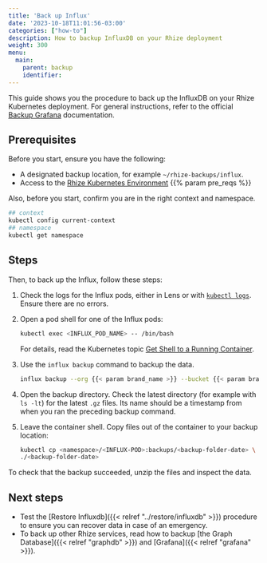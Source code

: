 ```yaml
---
title: 'Back up Influx'
date: '2023-10-18T11:01:56-03:00'
categories: ["how-to"]
description: How to backup InfluxDB on your Rhize deployment
weight: 300
menu:
  main:
    parent: backup
    identifier:
---
```


This guide shows you the procedure to back up the InfluxDB on your Rhize Kubernetes deployment.
For general instructions, refer to the official [Backup Grafana](https://grafana.com/docs/grafana/latest/administration/back-up-grafana/) documentation.

## Prerequisites

Before you start, ensure you have the following:

- A designated backup location, for example `~/rhize-backups/influx`.
- Access to the [Rhize Kubernetes Environment](/deploy/install/setup-kubernetes)
{{% param pre_reqs %}}


Also, before you start, confirm you are in the right context and namespace.

```bash
## context
kubectl config current-context
## namespace
kubectl get namespace
```


## Steps

Then, to back up the Influx, follow these steps:

1. Check the logs for the Influx pods, either in Lens or with [`kubectl logs`](https://kubernetes.io/docs/reference/generated/kubectl/kubectl-commands#logs).
    Ensure there are no errors.

1. Open a pod shell for one of the Influx pods:

    ```bash
    kubectl exec <INFLUX_POD_NAME> -- /bin/bash
    ```

    For details, read the Kubernetes topic [Get Shell to a Running Container](https://kubernetes.io/docs/tasks/debug/debug-application/get-shell-running-container/).

1. Use the `influx backup` command to backup the data.

    ```bash
    influx backup --org {{< param brand_name >}} --bucket {{< param brand_name >}}  --token <token-here> /backups/$(date +"%Y-%m-%dT%H.%M.%S")
    ```

1. Open the backup directory. Check the latest directory (for example with `ls -lt`) for the latest `.gz` files. Its name should be a timestamp from when you ran the preceding backup command.

1. Leave the container shell. Copy files out of the container to your backup location:

   ```bash
   kubectl cp <namespace>/<INFLUX-POD>:backups/<backup-folder-date> \
   ./<backup-folder-date>
   ```

To check that the backup succeeded, unzip the files and inspect the data.

## Next steps

- Test the [Restore Influxdb]({{< relref "../restore/influxdb" >}}) procedure to ensure you can recover data in case of an emergency.
- To back up other Rhize services, read how to backup [the Graph Database]({{< relref "graphdb" >}}) and [Grafana]({{< relref "grafana" >}}).

